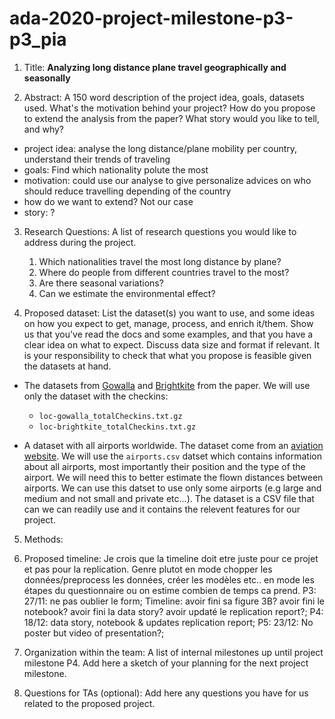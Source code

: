 # ada-2020-project-milestone-p3-p3_pia


1) Title: **Analyzing long distance plane travel geographically and seasonally**

2) Abstract: A 150 word description of the project idea, goals, datasets used. What's the motivation behind your project? How do you propose to extend the analysis from the paper? What story would you like to tell, and why? 
  - project idea: analyse the long distance/plane mobility per country, understand their trends of traveling 
  - goals: Find which nationality polute the most
  - motivation: could use our analyse to give personalize advices on who should reduce travelling depending of the country
  - how do we want to extend? Not our case
  - story: ?

3) Research Questions: A list of research questions you would like to address during the project.
   1. Which nationalities travel the most long distance by plane?
   2. Where do people from different countries travel to the most?
   3. Are there seasonal variations?
   3. Can we estimate the environmental effect? 

4) Proposed dataset: List the dataset(s) you want to use, and some ideas on how you expect to get, manage, process, and enrich it/them. Show us that you've read the docs and some examples, and that you have a clear idea on what to expect. Discuss data size and format if relevant. It is your responsibility to check that what you propose is feasible given the datasets at hand.
- The datasets from [Gowalla](https://snap.stanford.edu/data/loc-Gowalla.html) and [Brightkite](https://snap.stanford.edu/data/loc-Brightkite.html) from the paper. We will use only the dataset with the checkins:
    - `loc-gowalla_totalCheckins.txt.gz`
    - `loc-brightkite_totalCheckins.txt.gz`
    
    
- A dataset with all airports worldwide. The dataset come from an [aviation website](https://ourairports.com/data/). We will use the `airports.csv` datset which contains information about all airports, most importantly their position and the type of the airport. We will need this to better estimate the flown distances between airports. We can use this datset to use only some airports (e.g large and medium and not small and private etc...). The dataset is a CSV file that can we can readily use and it contains the relevent features for our project.

5) Methods:

6) Proposed timeline:
Je crois que la timeline doit etre juste pour ce projet et pas pour la replication. Genre plutot en mode chopper les données/preprocess les données, créer les modèles etc.. en mode les étapes du questionnaire ou on estime combien de temps ca prend.
  P3: 27/11: ne pas oublier le form;
  Timeline:
    avoir fini sa figure 3B?
    avoir fini le notebook?
    avoir fini la data story?
    avoir updaté le replication report?;
  P4: 18/12: data story, notebook & updates replication report;
  P5: 23/12: No poster but video of presentation?;

7) Organization within the team: A list of internal milestones up until project milestone P4. Add here a sketch of your planning for the next project milestone.
  
8) Questions for TAs (optional): Add here any questions you have for us related to the proposed project.
  
